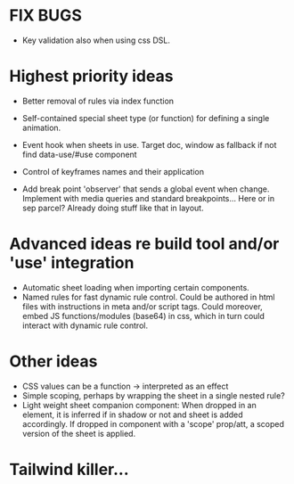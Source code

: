 # FIX BUGS
- Key validation also when using css DSL.

# Highest priority ideas
- Better removal of rules via index function
- Self-contained special sheet type (or function) for defining a single animation.
- Event hook when sheets in use. Target doc, window as fallback if not find data-use/#use component
- Control of keyframes names and their application

- Add break point 'observer' that sends a global event when change. Implement with media queries and standard breakpoints... Here or in sep parcel? Already doing stuff like that in layout.

# Advanced ideas re build tool and/or 'use' integration
- Automatic sheet loading when importing certain components.
- Named rules for fast dynamic rule control. Could be authored in html files with instructions in meta and/or script tags. Could moreover, embed JS functions/modules (base64) in css, which in turn could interact with dynamic rule control.

# Other ideas
- CSS values can be a function -> interpreted as an effect
- Simple scoping, perhaps by wrapping the sheet in a single nested rule?
- Light weight sheet companion component: When dropped in an element, it is inferred if in shadow or not and sheet is added accordingly. If dropped in component with a 'scope' prop/att, a scoped version of the sheet is applied.

# Tailwind killer...
